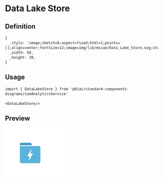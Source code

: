 # Data Lake Store

## Definition

```
{
  _style: 'image;sketch=0;aspect=fixed;html=1;points=[];align=center;fontSize=12;image=img/lib/mscae/Data_Lake_Store.svg;strokeColor=none;',
  _width: 50,
  _height: 39,
}
```

## Usage

```
import { DataLakeStore } from '@diac/standard-components-diagrams/caeAnalyticsService'

<DataLakeStore/>
```

## Preview

<img src="./data-lake-store.png" width="200"/>
